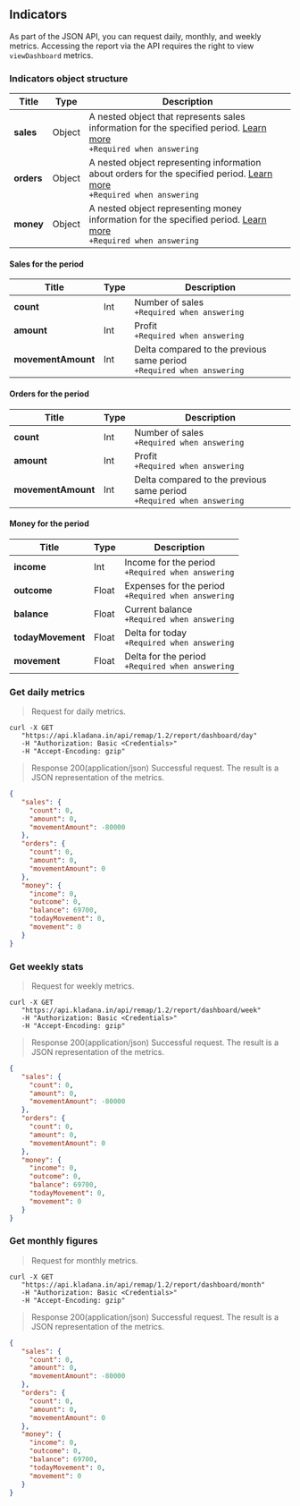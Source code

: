 ## Indicators

As part of the JSON API, you can request daily, monthly, and weekly metrics. Accessing the report via the API requires the right to view `viewDashboard` metrics.

### Indicators object structure

| Title | Type | Description |
| ------ | ----- | ---------- |
| **sales** | Object | A nested object that represents sales information for the specified period. [Learn more](../dictionaries/#entities-product-products-entity-attributes-tax-system-code)<br>`+Required when answering` |
| **orders** | Object | A nested object representing information about orders for the specified period. [Learn more](../dictionaries/#entities-product-products-entity-attributes-tax-system-code)<br>`+Required when answering` |
| **money** | Object | A nested object representing money information for the specified period. [Learn more](../dictionaries/#entities-product-products-entity-attributes-tax-system-code)<br>`+Required when answering` |
  
#### Sales for the period

| Title | Type | Description |
| ----- |------| -----------|
| **count** | Int  | Number of sales<br>`+Required when answering` |
| **amount** | Int  | Profit<br>`+Required when answering` |
| **movementAmount** | Int  | Delta compared to the previous same period<br>`+Required when answering` |

#### Orders for the period

| Title | Type | Description |
| ------------------ |------| --------- |
| **count** | Int  | Number of sales<br>`+Required when answering` |
| **amount** | Int  | Profit<br>`+Required when answering` |
| **movementAmount** | Int  | Delta compared to the previous same period<br>`+Required when answering` |

#### Money for the period

| Title | Type  | Description |
| ----------------- |-------| --------- |
| **income** | Int   | Income for the period<br>`+Required when answering` |
| **outcome** | Float | Expenses for the period<br>`+Required when answering` |
| **balance** | Float | Current balance<br>`+Required when answering` |
| **todayMovement** | Float | Delta for today<br>`+Required when answering` |
| **movement** | Float | Delta for the period<br>`+Required when answering` |

### Get daily metrics
> Request for daily metrics.

```shell
curl -X GET
   "https://api.kladana.in/api/remap/1.2/report/dashboard/day"
   -H "Authorization: Basic <Credentials>"
   -H "Accept-Encoding: gzip"
```

> Response 200(application/json)
Successful request. The result is a JSON representation of the metrics.

```json
{
   "sales": {
     "count": 0,
     "amount": 0,
     "movementAmount": -80000
   },
   "orders": {
     "count": 0,
     "amount": 0,
     "movementAmount": 0
   },
   "money": {
     "income": 0,
     "outcome": 0,
     "balance": 69700,
     "todayMovement": 0,
     "movement": 0
   }
}
```

### Get weekly stats

> Request for weekly metrics.

```shell
curl -X GET
   "https://api.kladana.in/api/remap/1.2/report/dashboard/week"
   -H "Authorization: Basic <Credentials>"
   -H "Accept-Encoding: gzip"
```

> Response 200(application/json)
Successful request. The result is a JSON representation of the metrics.

```json
{
   "sales": {
     "count": 0,
     "amount": 0,
     "movementAmount": -80000
   },
   "orders": {
     "count": 0,
     "amount": 0,
     "movementAmount": 0
   },
   "money": {
     "income": 0,
     "outcome": 0,
     "balance": 69700,
     "todayMovement": 0,
     "movement": 0
   }
}

```

### Get monthly figures

> Request for monthly metrics.

```shell
curl -X GET
   "https://api.kladana.in/api/remap/1.2/report/dashboard/month"
   -H "Authorization: Basic <Credentials>"
   -H "Accept-Encoding: gzip"
```

> Response 200(application/json)
Successful request. The result is a JSON representation of the metrics.

```json
{
   "sales": {
     "count": 0,
     "amount": 0,
     "movementAmount": -80000
   },
   "orders": {
     "count": 0,
     "amount": 0,
     "movementAmount": 0
   },
   "money": {
     "income": 0,
     "outcome": 0,
     "balance": 69700,
     "todayMovement": 0,
     "movement": 0
   }
}
```
